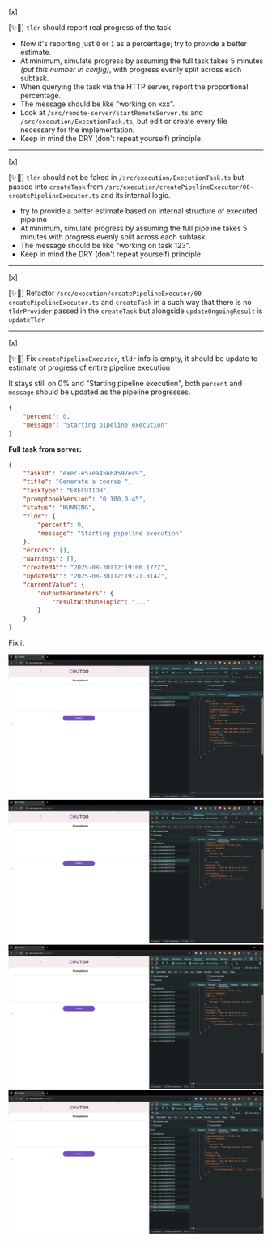 [x]

[✨🍝] `tldr` should report real progress of the task

-   Now it's reporting just `0` or `1` as a percentage; try to provide a better estimate.
-   At minimum, simulate progress by assuming the full task takes 5 minutes _(put this number in config)_, with progress evenly split across each subtask.
-   When querying the task via the HTTP server, report the proportional percentage.
-   The message should be like "working on xxx".
-   Look at `/src/remote-server/startRemoteServer.ts` and `/src/execution/ExecutionTask.ts`, but edit or create every file necessary for the implementation.
-   Keep in mind the DRY (don't repeat yourself) principle.

---

[x]

[✨🍝] `tldr` should not be faked in `/src/execution/ExecutionTask.ts` but passed into `createTask` from `/src/execution/createPipelineExecutor/00-createPipelineExecutor.ts` and its internal logic.

-   try to provide a better estimate based on internal structure of executed pipeline
-   At minimum, simulate progress by assuming the full pipeline takes 5 minutes with progress evenly split across each subtask.
-   The message should be like "working on task 123".
-   Keep in mind the DRY (don't repeat yourself) principle.

---

[x]

[✨🍝] Refactor `/src/execution/createPipelineExecutor/00-createPipelineExecutor.ts` and `createTask` in a such way that there is no `tldrProvider` passed in the `createTask` but alongside `updateOngoingResult` is `updateTldr`

---

[x]

[✨🍝] Fix `createPipelineExecutor`, `tldr` info is empty, it should be update to estimate of progress of entire pipeline execution

It stays still on 0% and "Starting pipeline execution", both `percent` and `message` should be updated as the pipeline progresses.

```json
{
    "percent": 0,
    "message": "Starting pipeline execution"
}
```


**Full task from server:**

```json
{
    "taskId": "exec-e57ea4566a597ec9",
    "title": "Generate a course ",
    "taskType": "EXECUTION",
    "promptbookVersion": "0.100.0-45",
    "status": "RUNNING",
    "tldr": {
        "percent": 0,
        "message": "Starting pipeline execution"
    },
    "errors": [],
    "warnings": [],
    "createdAt": "2025-08-30T12:19:06.172Z",
    "updatedAt": "2025-08-30T12:19:21.814Z",
    "currentValue": {
        "outputParameters": {
            "resultWithOneTopic": "..."
        }
    }
}
```


Fix it



![alt text](screenshots/2025-08-0090-tldr.png)
![alt text](screenshots/2025-08-0090-tldr-1.png)
![alt text](screenshots/2025-08-0090-tldr-2.png)
![alt text](screenshots/2025-08-0090-tldr-3.png)

